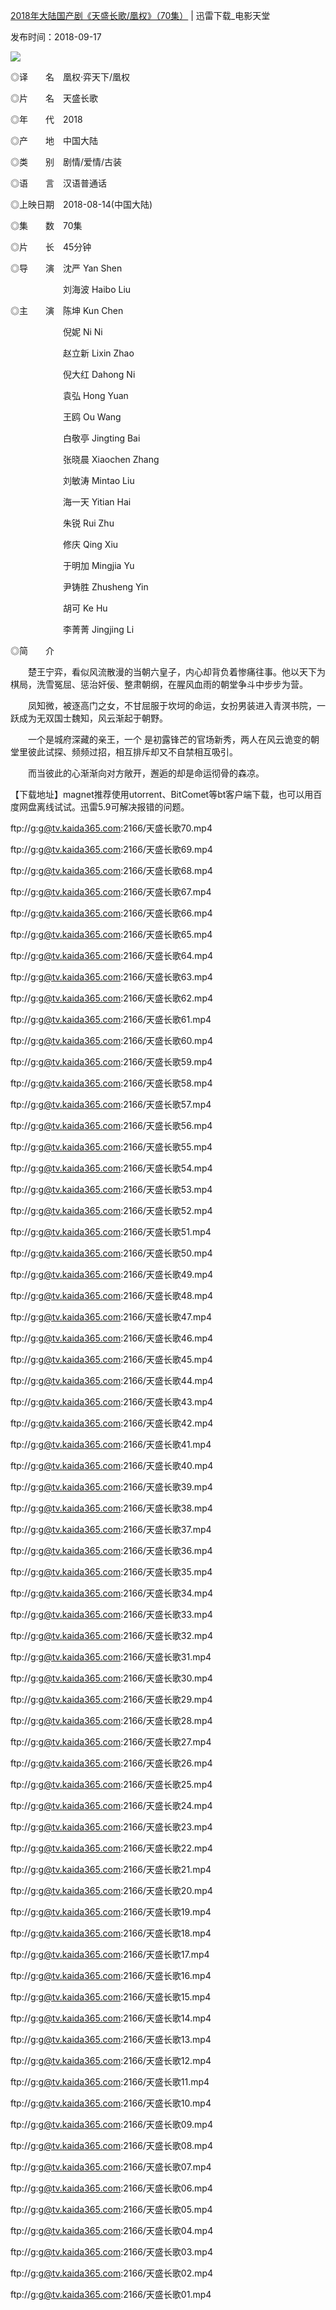 [2018年大陆国产剧《天盛长歌/凰权》（70集）](https://www.dy2018.com/i/99878.html) | 迅雷下载_电影天堂

发布时间：2018-09-17
 
 <img src="https://img.diannao1.com/d/file/html/tv/hytv/2018-08-16/68bb46f31d384837df014fb6ee2a7497.jpg?raw=true"/>


◎译　　名　凰权·弈天下/凰权

◎片　　名　天盛长歌

◎年　　代　2018

◎产　　地　中国大陆

◎类　　别　剧情/爱情/古装

◎语　　言　汉语普通话

◎上映日期　2018-08-14(中国大陆)

◎集　　数　70集

◎片　　长　45分钟

◎导　　演　沈严 Yan Shen

　　　　　　刘海波 Haibo Liu

◎主　　演　陈坤 Kun Chen

　　　　　　倪妮 Ni Ni

　　　　　　赵立新 Lixin Zhao

　　　　　　倪大红 Dahong Ni

　　　　　　袁弘 Hong Yuan

　　　　　　王鸥 Ou Wang

　　　　　　白敬亭 Jingting Bai

　　　　　　张晓晨 Xiaochen Zhang

　　　　　　刘敏涛 Mintao Liu

　　　　　　海一天 Yitian Hai

　　　　　　朱锐 Rui Zhu

　　　　　　修庆 Qing Xiu

　　　　　　于明加 Mingjia Yu

　　　　　　尹铸胜 Zhusheng Yin

　　　　　　胡可 Ke Hu

　　　　　　李菁菁 Jingjing Li

 

◎简　　介

 

　　楚王宁弈，看似风流散漫的当朝六皇子，内心却背负着惨痛往事。他以天下为棋局，洗雪冤屈、惩治奸佞、整肃朝纲，在腥风血雨的朝堂争斗中步步为营。

　　凤知微，被逐高门之女，不甘屈服于坎坷的命运，女扮男装进入青溟书院，一跃成为无双国士魏知，风云渐起于朝野。

　　一个是城府深藏的亲王，一个 是初露锋芒的官场新秀，两人在风云诡变的朝堂里彼此试探、频频过招，相互排斥却又不自禁相互吸引。

　　而当彼此的心渐渐向对方敞开，邂逅的却是命运彻骨的森凉。

 

【下载地址】magnet推荐使用utorrent、BitComet等bt客户端下载，也可以用百度网盘离线试试。迅雷5.9可解决报错的问题。

 

ftp://g:g@tv.kaida365.com:2166/天盛长歌70.mp4  
 

ftp://g:g@tv.kaida365.com:2166/天盛长歌69.mp4  
 

ftp://g:g@tv.kaida365.com:2166/天盛长歌68.mp4  
 

ftp://g:g@tv.kaida365.com:2166/天盛长歌67.mp4  
 

ftp://g:g@tv.kaida365.com:2166/天盛长歌66.mp4  
 

ftp://g:g@tv.kaida365.com:2166/天盛长歌65.mp4  
 

ftp://g:g@tv.kaida365.com:2166/天盛长歌64.mp4  
 

ftp://g:g@tv.kaida365.com:2166/天盛长歌63.mp4  
 

ftp://g:g@tv.kaida365.com:2166/天盛长歌62.mp4  
 

ftp://g:g@tv.kaida365.com:2166/天盛长歌61.mp4  
 

ftp://g:g@tv.kaida365.com:2166/天盛长歌60.mp4  
 

ftp://g:g@tv.kaida365.com:2166/天盛长歌59.mp4  
 

ftp://g:g@tv.kaida365.com:2166/天盛长歌58.mp4  
 

ftp://g:g@tv.kaida365.com:2166/天盛长歌57.mp4  
 

ftp://g:g@tv.kaida365.com:2166/天盛长歌56.mp4  
 

ftp://g:g@tv.kaida365.com:2166/天盛长歌55.mp4  
 

ftp://g:g@tv.kaida365.com:2166/天盛长歌54.mp4  
 

ftp://g:g@tv.kaida365.com:2166/天盛长歌53.mp4  
 

ftp://g:g@tv.kaida365.com:2166/天盛长歌52.mp4  
 

ftp://g:g@tv.kaida365.com:2166/天盛长歌51.mp4  
 

ftp://g:g@tv.kaida365.com:2166/天盛长歌50.mp4  
 

ftp://g:g@tv.kaida365.com:2166/天盛长歌49.mp4  
 

ftp://g:g@tv.kaida365.com:2166/天盛长歌48.mp4  
 

ftp://g:g@tv.kaida365.com:2166/天盛长歌47.mp4  
 

ftp://g:g@tv.kaida365.com:2166/天盛长歌46.mp4  
 

ftp://g:g@tv.kaida365.com:2166/天盛长歌45.mp4  
 

ftp://g:g@tv.kaida365.com:2166/天盛长歌44.mp4  
 

ftp://g:g@tv.kaida365.com:2166/天盛长歌43.mp4  
 

ftp://g:g@tv.kaida365.com:2166/天盛长歌42.mp4  
 

ftp://g:g@tv.kaida365.com:2166/天盛长歌41.mp4  
 

ftp://g:g@tv.kaida365.com:2166/天盛长歌40.mp4  
 

ftp://g:g@tv.kaida365.com:2166/天盛长歌39.mp4  
 

ftp://g:g@tv.kaida365.com:2166/天盛长歌38.mp4  
 

ftp://g:g@tv.kaida365.com:2166/天盛长歌37.mp4  
 

ftp://g:g@tv.kaida365.com:2166/天盛长歌36.mp4  
 

ftp://g:g@tv.kaida365.com:2166/天盛长歌35.mp4  
 

ftp://g:g@tv.kaida365.com:2166/天盛长歌34.mp4  
 

ftp://g:g@tv.kaida365.com:2166/天盛长歌33.mp4  
 

ftp://g:g@tv.kaida365.com:2166/天盛长歌32.mp4  
 

ftp://g:g@tv.kaida365.com:2166/天盛长歌31.mp4  
 

ftp://g:g@tv.kaida365.com:2166/天盛长歌30.mp4  
 

ftp://g:g@tv.kaida365.com:2166/天盛长歌29.mp4  
 

ftp://g:g@tv.kaida365.com:2166/天盛长歌28.mp4  
 

ftp://g:g@tv.kaida365.com:2166/天盛长歌27.mp4  
 

ftp://g:g@tv.kaida365.com:2166/天盛长歌26.mp4  
 

ftp://g:g@tv.kaida365.com:2166/天盛长歌25.mp4  
 

ftp://g:g@tv.kaida365.com:2166/天盛长歌24.mp4  
 

ftp://g:g@tv.kaida365.com:2166/天盛长歌23.mp4  
 

ftp://g:g@tv.kaida365.com:2166/天盛长歌22.mp4  
 

ftp://g:g@tv.kaida365.com:2166/天盛长歌21.mp4  
 

ftp://g:g@tv.kaida365.com:2166/天盛长歌20.mp4  
 

ftp://g:g@tv.kaida365.com:2166/天盛长歌19.mp4  
 

ftp://g:g@tv.kaida365.com:2166/天盛长歌18.mp4  
 

ftp://g:g@tv.kaida365.com:2166/天盛长歌17.mp4  
 

ftp://g:g@tv.kaida365.com:2166/天盛长歌16.mp4  
 

ftp://g:g@tv.kaida365.com:2166/天盛长歌15.mp4  
 

ftp://g:g@tv.kaida365.com:2166/天盛长歌14.mp4  
 

ftp://g:g@tv.kaida365.com:2166/天盛长歌13.mp4  
 

ftp://g:g@tv.kaida365.com:2166/天盛长歌12.mp4  
 

ftp://g:g@tv.kaida365.com:2166/天盛长歌11.mp4  
 

ftp://g:g@tv.kaida365.com:2166/天盛长歌10.mp4  
 

ftp://g:g@tv.kaida365.com:2166/天盛长歌09.mp4  
 

ftp://g:g@tv.kaida365.com:2166/天盛长歌08.mp4  
 

ftp://g:g@tv.kaida365.com:2166/天盛长歌07.mp4  
 

ftp://g:g@tv.kaida365.com:2166/天盛长歌06.mp4  
 

ftp://g:g@tv.kaida365.com:2166/天盛长歌05.mp4  
 

ftp://g:g@tv.kaida365.com:2166/天盛长歌04.mp4  
 

ftp://g:g@tv.kaida365.com:2166/天盛长歌03.mp4  
 

ftp://g:g@tv.kaida365.com:2166/天盛长歌02.mp4  
 

ftp://g:g@tv.kaida365.com:2166/天盛长歌01.mp4  
